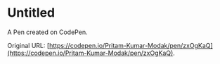 # Untitled

A Pen created on CodePen.

Original URL: [https://codepen.io/Pritam-Kumar-Modak/pen/zxOgKaQ](https://codepen.io/Pritam-Kumar-Modak/pen/zxOgKaQ).

